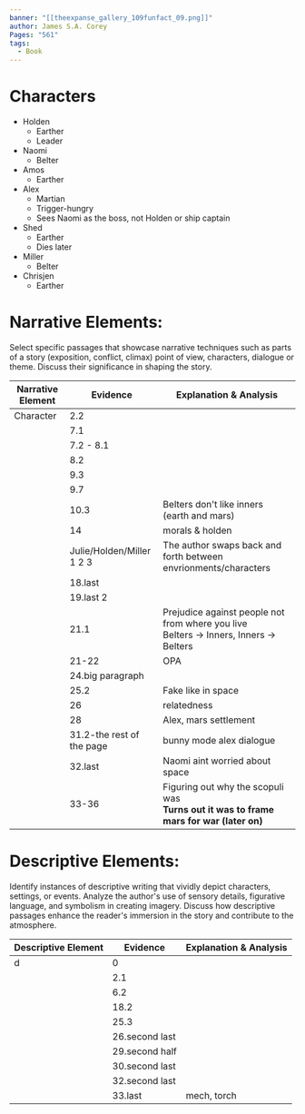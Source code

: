 ```yaml
---
banner: "[[theexpanse_gallery_109funfact_09.png]]"
author: James S.A. Corey
Pages: "561"
tags:
  - Book
---
```


# Characters
- Holden 
	- Earther
	- Leader
- Naomi
	- Belter
- Amos
	- Earther
- Alex
	- Martian
	- Trigger-hungry
	- Sees Naomi as the boss, not Holden or ship captain
- Shed
	- Earther
	- Dies later
- Miller
	- Belter
- Chrisjen
	- Earther
# Narrative Elements:
Select specific passages that showcase narrative techniques such as parts of a story (exposition, conflict, climax) point of view, characters, dialogue or theme. Discuss their significance in shaping the story.


| Narrative  Element | Evidence                                        | Explanation & Analysis                                                                    |
| ------------------ | ----------------------------------------------- | ----------------------------------------------------------------------------------------- |
| Character          | 2.2                                             |                                                                                           |
|                    | 7.1                                             |                                                                                           |
|                    | 7.2 - 8.1                                       |                                                                                           |
|                    | 8.2                                             |                                                                                           |
|                    | 9.3                                             |                                                                                           |
|                    | 9.7                                             |                                                                                           |
|                    | 10.3                                            | Belters don't like inners (earth and mars)                                                |
|                    | 14                                              | morals & holden                                                                           |
|                    | Julie/Holden/Miller<br>1         2            3 | The author swaps back and forth between envrionments/characters                           |
|                    | 18.last                                         |                                                                                           |
|                    | 19.last 2                                       |                                                                                           |
|                    | 21.1                                            | Prejudice against people not from where you live<br>Belters -> Inners, Inners -> Belters  |
|                    | 21-22                                           | OPA                                                                                       |
|                    | 24.big paragraph                                |                                                                                           |
|                    | 25.2                                            | Fake like in space                                                                        |
|                    | 26                                              | relatedness                                                                               |
|                    | 28                                              | Alex, mars settlement                                                                     |
|                    | 31.2-the rest of the page                       | bunny mode alex dialogue                                                                  |
|                    | 32.last                                         | Naomi aint worried about space                                                            |
|                    | 33-36                                           | Figuring out why the scopuli was<br>**Turns out it was to frame mars for war (later on)** |

# Descriptive Elements:
Identify instances of descriptive writing that vividly depict characters, settings, or events.
Analyze the author's use of sensory details, figurative language, and symbolism in creating
imagery. Discuss how descriptive passages enhance the reader's immersion in the story and
contribute to the atmosphere.

| Descriptive  Element | Evidence       | Explanation & Analysis |
| -------------------- | -------------- | ---------------------- |
| d                    | 0              |                        |
|                      | 2.1            |                        |
|                      | 6.2            |                        |
|                      | 18.2           |                        |
|                      | 25.3           |                        |
|                      | 26.second last |                        |
|                      | 29.second half |                        |
|                      | 30.second last |                        |
|                      | 32.second last |                        |
|                      | 33.last        | mech, torch            |
